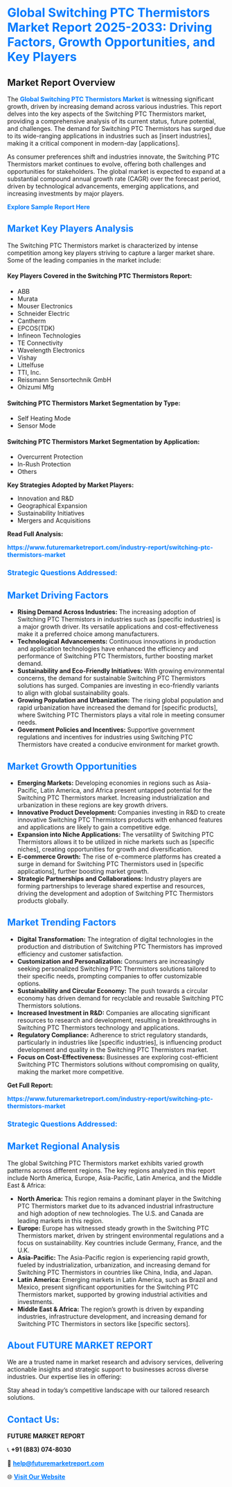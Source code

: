 <h1 style="color: #007BFF;">Global Switching PTC Thermistors Market Report 2025-2033: Driving Factors, Growth Opportunities, and Key Players</h1>

<section id="overview">
<h2>Market Report Overview</h2>
<p>The <a href="https://www.futuremarketreport.com/industry-report/switching-ptc-thermistors-market" style="color: #007BFF; text-decoration: none;"><strong>Global Switching PTC Thermistors Market</strong></a> is witnessing significant growth, driven by increasing demand across various industries. This report delves into the key aspects of the Switching PTC Thermistors market, providing a comprehensive analysis of its current status, future potential, and challenges. The demand for Switching PTC Thermistors has surged due to its wide-ranging applications in industries such as [insert industries], making it a critical component in modern-day [applications].</p>
<p>As consumer preferences shift and industries innovate, the Switching PTC Thermistors market continues to evolve, offering both challenges and opportunities for stakeholders. The global market is expected to expand at a substantial compound annual growth rate (CAGR) over the forecast period, driven by technological advancements, emerging applications, and increasing investments by major players.</p>
</section>

<section id="overview">
<p><a href="https://www.futuremarketreport.com/request-sample/reportId=59403" style="color: #007BFF; text-decoration: none;"><strong>Explore Sample Report Here</strong></a></p>
</section>

<section id="key-players">
<h2 style="color: #007BFF;">Market Key Players Analysis</h2>
<p>The Switching PTC Thermistors market is characterized by intense competition among key players striving to capture a larger market share. Some of the leading companies in the market include:</p>
<h4>Key Players Covered in the Switching PTC Thermistors Report:</h4>
<ul><li>ABB</li><li>Murata</li><li>Mouser Electronics</li><li>Schneider Electric</li><li>Cantherm</li><li>EPCOS(TDK)</li><li>Infineon Technologies</li><li>TE Connectivity</li><li>Wavelength Electronics</li><li>Vishay</li><li>Littelfuse</li><li>TTI, Inc.</li><li>Reissmann Sensortechnik GmbH</li><li>Ohizumi Mfg</li></ul>
<h4>Switching PTC Thermistors Market Segmentation by Type:</h4>
<ul><li>Self Heating Mode</li><li>Sensor Mode</li></ul>

<h4>Switching PTC Thermistors Market Segmentation by Application:</h4>
<ul><li>Overcurrent Protection</li><li>In-Rush Protection</li><li>Others</li></ul>
<p><strong>Key Strategies Adopted by Market Players:</strong></p>
<ul>
<li>Innovation and R&D</li>
<li>Geographical Expansion</li>
<li>Sustainability Initiatives</li>
<li>Mergers and Acquisitions</li>
</ul>
</section>

<section>
<p><strong>Read Full Analysis: </strong></p><a href="https://www.futuremarketreport.com/industry-report/switching-ptc-thermistors-market" style="color: #007BFF; text-decoration: none;"><strong>https://www.futuremarketreport.com/industry-report/switching-ptc-thermistors-market</strong></a>
<h3 style="color: #007BFF;">Strategic Questions Addressed:</h3>
</section>

<section id="driving-factors">
<h2 style="color: #007BFF;">Market Driving Factors</h2>
<ul>
<li><strong>Rising Demand Across Industries:</strong> The increasing adoption of Switching PTC Thermistors in industries such as [specific industries] is a major growth driver. Its versatile applications and cost-effectiveness make it a preferred choice among manufacturers.</li>
<li><strong>Technological Advancements:</strong> Continuous innovations in production and application technologies have enhanced the efficiency and performance of Switching PTC Thermistors, further boosting market demand.</li>
<li><strong>Sustainability and Eco-Friendly Initiatives:</strong> With growing environmental concerns, the demand for sustainable Switching PTC Thermistors solutions has surged. Companies are investing in eco-friendly variants to align with global sustainability goals.</li>
<li><strong>Growing Population and Urbanization:</strong> The rising global population and rapid urbanization have increased the demand for [specific products], where Switching PTC Thermistors plays a vital role in meeting consumer needs.</li>
<li><strong>Government Policies and Incentives:</strong> Supportive government regulations and incentives for industries using Switching PTC Thermistors have created a conducive environment for market growth.</li>
</ul>
</section>

<section id="growth-opportunities">
<h2 style="color: #007BFF;">Market Growth Opportunities</h2>
<ul>
<li><strong>Emerging Markets:</strong> Developing economies in regions such as Asia-Pacific, Latin America, and Africa present untapped potential for the Switching PTC Thermistors market. Increasing industrialization and urbanization in these regions are key growth drivers.</li>
<li><strong>Innovative Product Development:</strong> Companies investing in R&D to create innovative Switching PTC Thermistors products with enhanced features and applications are likely to gain a competitive edge.</li>
<li><strong>Expansion into Niche Applications:</strong> The versatility of Switching PTC Thermistors allows it to be utilized in niche markets such as [specific niches], creating opportunities for growth and diversification.</li>
<li><strong>E-commerce Growth:</strong> The rise of e-commerce platforms has created a surge in demand for Switching PTC Thermistors used in [specific applications], further boosting market growth.</li>
<li><strong>Strategic Partnerships and Collaborations:</strong> Industry players are forming partnerships to leverage shared expertise and resources, driving the development and adoption of Switching PTC Thermistors products globally.</li>
</ul>
</section>

<section id="trending-factors">
<h2 style="color: #007BFF;">Market Trending Factors</h2>
<ul>
<li><strong>Digital Transformation:</strong> The integration of digital technologies in the production and distribution of Switching PTC Thermistors has improved efficiency and customer satisfaction.</li>
<li><strong>Customization and Personalization:</strong> Consumers are increasingly seeking personalized Switching PTC Thermistors solutions tailored to their specific needs, prompting companies to offer customizable options.</li>
<li><strong>Sustainability and Circular Economy:</strong> The push towards a circular economy has driven demand for recyclable and reusable Switching PTC Thermistors solutions.</li>
<li><strong>Increased Investment in R&D:</strong> Companies are allocating significant resources to research and development, resulting in breakthroughs in Switching PTC Thermistors technology and applications.</li>
<li><strong>Regulatory Compliance:</strong> Adherence to strict regulatory standards, particularly in industries like [specific industries], is influencing product development and quality in the Switching PTC Thermistors market.</li>
<li><strong>Focus on Cost-Effectiveness:</strong> Businesses are exploring cost-efficient Switching PTC Thermistors solutions without compromising on quality, making the market more competitive.</li>
</ul>
</section>

<section>
<p><strong>Get Full Report: </strong></p><a href="https://www.futuremarketreport.com/industry-report/switching-ptc-thermistors-market" style="color: #007BFF; text-decoration: none;"><strong>https://www.futuremarketreport.com/industry-report/switching-ptc-thermistors-market</strong></a>
<h3 style="color: #007BFF;">Strategic Questions Addressed:</h3>
</section>


<section id="regional-analysis">
<h2 style="color: #007BFF;">Market Regional Analysis</h2>
<p>The global Switching PTC Thermistors market exhibits varied growth patterns across different regions. The key regions analyzed in this report include North America, Europe, Asia-Pacific, Latin America, and the Middle East & Africa:</p>
<ul>
<li><strong>North America:</strong> This region remains a dominant player in the Switching PTC Thermistors market due to its advanced industrial infrastructure and high adoption of new technologies. The U.S. and Canada are leading markets in this region.</li>
<li><strong>Europe:</strong> Europe has witnessed steady growth in the Switching PTC Thermistors market, driven by stringent environmental regulations and a focus on sustainability. Key countries include Germany, France, and the U.K.</li>
<li><strong>Asia-Pacific:</strong> The Asia-Pacific region is experiencing rapid growth, fueled by industrialization, urbanization, and increasing demand for Switching PTC Thermistors in countries like China, India, and Japan.</li>
<li><strong>Latin America:</strong> Emerging markets in Latin America, such as Brazil and Mexico, present significant opportunities for the Switching PTC Thermistors market, supported by growing industrial activities and investments.</li>
<li><strong>Middle East & Africa:</strong> The region’s growth is driven by expanding industries, infrastructure development, and increasing demand for Switching PTC Thermistors in sectors like [specific sectors].</li>
</ul>
</section>

<footer>
<h2 style="color: #007BFF;">About FUTURE MARKET REPORT</h2>
<p>We are a trusted name in market research and advisory services, delivering actionable insights and strategic support to businesses across diverse industries. Our expertise lies in offering:</p>

<p>Stay ahead in today’s competitive landscape with our tailored research solutions.</p>

<h2 style="color: #007BFF;">Contact Us:</h2>
<p><strong>FUTURE MARKET REPORT</strong></p>
<p>📞 <strong>+91 (883) 074-8030</strong></p>
<p>📧 <strong><a href="mailto:help@futuremarketreport.com" style="color: #007BFF;">help@futuremarketreport.com</a></strong></p>
<p>🌐 <strong><a href="https://www.futuremarketreport.com/" style="color: #007BFF;">Visit Our Website</a></strong></p>
</footer>